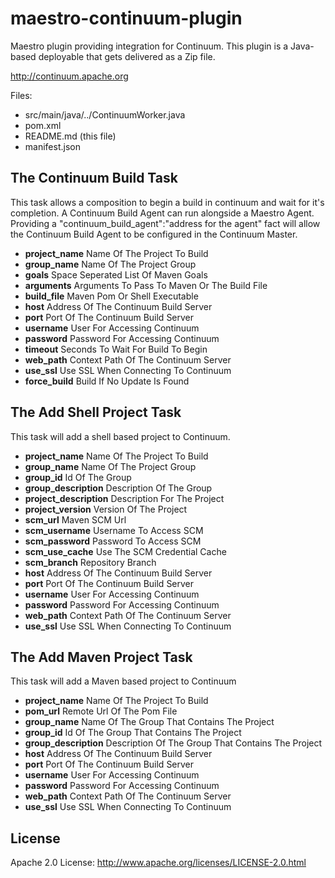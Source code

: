 maestro-continuum-plugin
=============

Maestro plugin providing integration for Continuum. This
plugin is a Java-based deployable that gets delivered as a Zip file.

<http://continuum.apache.org>


Files:

* src/main/java/../ContinuumWorker.java
* pom.xml
* README.md (this file)
* manifest.json

## The Continuum Build Task
This task allows a composition to begin a build in continuum and wait for it's 
completion.  A Continuum Build Agent can run alongside a Maestro Agent.  Providing
a "continuum_build_agent":"address for the agent" fact will allow the Continuum
Build Agent to be configured in the Continuum Master.
 

* **project_name** Name Of The Project To Build
* **group_name** Name Of The Project Group
* **goals** Space Seperated List Of Maven Goals
* **arguments** Arguments To Pass To Maven Or The Build File
* **build_file** Maven Pom Or Shell Executable
* **host** Address Of The Continuum Build Server
* **port** Port Of The Continuum Build Server
* **username** User For Accessing Continuum
* **password** Password For Accessing Continuum
* **timeout** Seconds To Wait For Build To Begin
* **web_path** Context Path Of The Continuum Server
* **use_ssl** Use SSL When Connecting To Continuum
* **force_build** Build If No Update Is Found


## The Add Shell Project Task
This task will add a shell based project to Continuum.


* **project_name** Name Of The Project To Build
* **group_name** Name Of The Project Group
* **group_id** Id Of The Group
* **group_description** Description Of The Group
* **project_description** Description For The Project
* **project_version** Version Of The Project
* **scm_url** Maven SCM Url
* **scm_username** Username To Access SCM
* **scm_password** Password To Access SCM
* **scm_use_cache** Use The SCM Credential Cache
* **scm_branch** Repository Branch
* **host** Address Of The Continuum Build Server
* **port** Port Of The Continuum Build Server
* **username** User For Accessing Continuum
* **password** Password For Accessing Continuum
* **web_path** Context Path Of The Continuum Server
* **use_ssl** Use SSL When Connecting To Continuum

## The Add Maven Project Task
This task will add a Maven based project to Continuum

* **project_name** Name Of The Project To Build
* **pom_url** Remote Url Of The Pom File
* **group_name** Name Of The Group That Contains The Project
* **group_id** Id Of The Group That Contains The Project
* **group_description** Description Of The Group That Contains The Project
* **host** Address Of The Continuum Build Server
* **port** Port Of The Continuum Build Server
* **username** User For Accessing Continuum
* **password** Password For Accessing Continuum
* **web_path** Context Path Of The Continuum Server
* **use_ssl** Use SSL When Connecting To Continuum


## License
Apache 2.0 License: <http://www.apache.org/licenses/LICENSE-2.0.html>